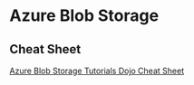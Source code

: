 # Azure Blob Storage

## Cheat Sheet

[Azure Blob Storage Tutorials Dojo Cheat Sheet](https://tutorialsdojo.com/azure-blob-storage/)
